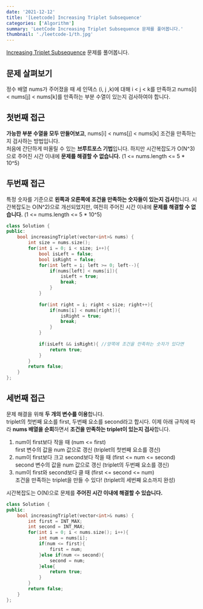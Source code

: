```yaml
---
date: '2021-12-12'
title: '[Leetcode] Increasing Triplet Subsequence'
categories: ['Algorithm']
summary: 'LeetCode Increasing Triplet Subsequence 문제를 풀어봅니다.'
thumbnail: './leetcode-1/th.jpg'
---
```

[Increasing Triplet Subsequence](https://leetcode.com/problems/increasing-triplet-subsequence/) 문제를 풀어봅니다.  


## 문제 살펴보기  
정수 배열 nums가 주어졌을 때 세 인덱스 (i, j ,k)에 대해 i < j < k를 만족하고 nums[i] < nums[j] < nums[k]를 만족하는 부분 수열이 있는지 검사하여야 합니다.  


## 첫번째 접근
**가능한 부분 수열을 모두 만들어보고**, nums[i] < nums[j] < nums[k] 조건을 만족하는지 검사하는 방법입니다.  
처음에 간단하게 떠올릴 수 있는 **브루트포스 기법**입니다.
하지만 시간복잡도가 O(N^3)으로 주어진 시간 이내에 **문제를 해결할 수 없습니다.** (1 <= nums.length <= 5 * 10^5)  


## 두번째 접근  
특정 숫자를 기준으로 **왼쪽과 오른쪽에 조건을 만족하는 숫자들이 있는지 검사**합니다.
시간복잡도는 O(N^2)으로 개선되었지만, 여전히 주어진 시간 이내에 **문제를 해결할 수 없습니다.**  (1 <= nums.length <= 5 * 10^5)  


```cpp
class Solution {
public:
    bool increasingTriplet(vector<int>& nums) {
        int size = nums.size();
        for(int i = 0; i < size; i++){
            bool isLeft = false;
            bool isRight = false;
            for(int left = i; left >= 0; left--){
                if(nums[left] < nums[i]){
                    isLeft = true;
                    break;
                }
            }
            
            for(int right = i; right < size; right++){
                if(nums[i] < nums[right]){
                    isRight = true;
                    break;
                }
            }
            
            if(isLeft && isRight){ //양쪽에 조건을 만족하는 숫자가 있다면
                return true;
            }
        }
        return false;
    }
};
```
## 세번째 접근
문제 해결을 위해 **두 개의 변수를 이용**합니다.  
triplet의 첫번째 요소를 first, 두번째 요소를 second라고 합시다.
이제 아래 규칙에 따라 **nums 배열을 순회**하면서 **조건을 만족하는 triplet이 있는지 검사**합니다.   

1. num이 first보다 작을 때  (num <= first)  
first 변수의 값을 num 값으로 갱신 (triplet의 첫번째 요소를 갱신)
2. num이 first보다 크고 second보다 작을 때 (first <= num <= second)  
second 변수의 값을 num 값으로 갱신 (triplet의 두번째 요소를 갱신)
3. num이 first와 second보다 클 때 (first <= second <= num)  
조건을 만족하는 triplet을 만들 수 있다!  (triplet의 세번째 요소까지 완성)


시간복잡도는 O(N)으로 문제를 **주어진 시간 이내에 해결할 수 있습니다.**  



```cpp
class Solution {
public:
    bool increasingTriplet(vector<int>& nums) {
        int first = INT_MAX;
        int second = INT_MAX;
        for(int i = 0; i < nums.size(); i++){
            int num = nums[i];
            if(num <= first){
                first = num;
            }else if(num <= second){
                second = num;
            }else{
                return true;
            }
        }
        return false;
    }
};
```